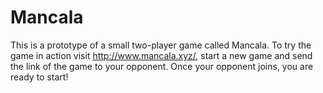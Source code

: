 
# Mancala

This is a prototype of a small two-player game called Mancala. To try the game in action visit http://www.mancala.xyz/, start a new game and send the link of the game to your opponent. Once your opponent joins, you are ready to start!
